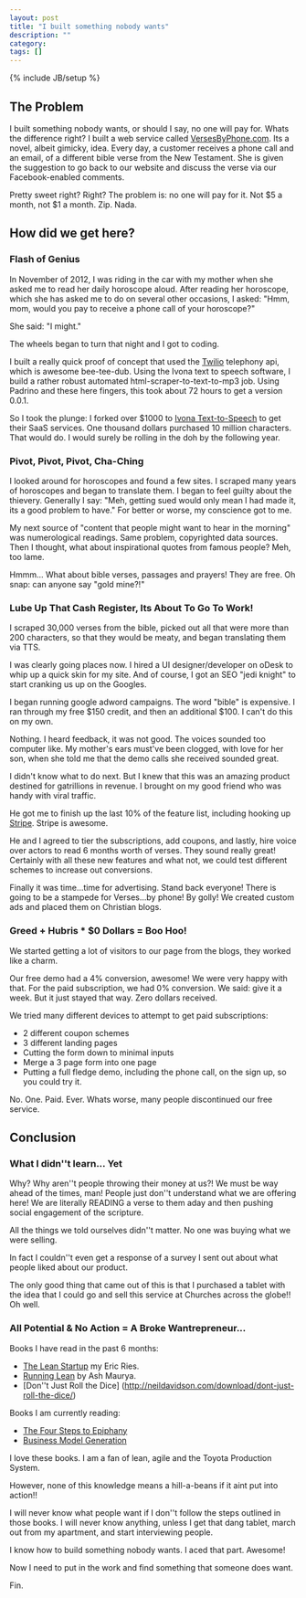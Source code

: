 ```yaml
---
layout: post
title: "I built something nobody wants"
description: ""
category:
tags: []
---
```

{% include JB/setup %}

## The Problem ##

I built something nobody wants, or should I say, no one will pay for.  Whats the difference right?  I built a web service called [VersesByPhone.com](http://versesbyphone.com).  Its a novel, albeit gimicky, idea.  Every day, a customer receives a phone call and an email, of a different bible verse from the New Testament.  She is given the suggestion to go back to our website and discuss the verse via our Facebook-enabled comments.

Pretty sweet right?  Right?  The problem is: no one will pay for it.  Not $5 a month, not $1 a month.  Zip.  Nada.

## How did we get here? ##

### Flash of Genius ###
In November of 2012, I was riding in the car with my mother when she asked me to read her daily horoscope aloud.  After reading her horoscope, which she has asked me to do on several other occasions, I asked: "Hmm, mom, would you pay to receive a phone call of your horoscope?"

She said: "I might."

The wheels began to turn that night and I got to coding.

I built a really quick proof of concept that used the [Twilio](http://twilio.com) telephony api, which is awesome bee-tee-dub.  Using the Ivona text to speech software, I build a rather robust automated html-scraper-to-text-to-mp3 job.  Using Padrino and these here fingers, this took about 72 hours to get a version 0.0.1.

So I took the plunge: I forked over $1000 to [Ivona Text-to-Speech](http://ivona.com) to get their SaaS services. One thousand dollars purchased 10 million characters.  That would do.  I would surely be rolling in the doh by the following year.

### Pivot, Pivot, Pivot, Cha-Ching ###

I looked around for horoscopes and found a few sites.  I scraped many years of horoscopes and began to translate them.  I began to feel guilty about the thievery.  Generally I say: "Meh, getting sued would only mean I had made it, its a good problem to have."  For better or worse, my conscience got to me.

My next source of "content that people might want to hear in the morning" was numerological readings.  Same problem, copyrighted data sources.  Then I thought, what about inspirational quotes from famous people?  Meh, too lame.

Hmmm... What about bible verses, passages and prayers!  They are free.  Oh snap: can anyone say "gold mine?!"

### Lube Up That Cash Register, Its About To Go To Work! ###

I scraped 30,000 verses from the bible, picked out all that were more than 200 characters, so that they would be meaty, and began translating them via TTS.

I was clearly going places now.  I hired a UI designer/developer on oDesk to whip up a quick skin for my site.  And of course, I got an SEO "jedi knight" to start cranking us up on the Googles.

I began running google adword campaigns.  The word "bible" is expensive.  I ran through my free $150 credit, and then an additional $100.  I can't do this on my own.

Nothing.  I heard feedback, it was not good.  The voices sounded too computer like.  My mother's ears must've been clogged, with love for her son, when she told me that the demo calls she received sounded great.

I didn't know what to do next.  But I knew that this was an amazing product destined for gatrillions in revenue.  I brought on my good friend who was handy with viral traffic.

He got me to finish up the last 10% of the feature list, including hooking up [Stripe](http://stripe.com).  Stripe is awesome.

He and I agreed to tier the subscriptions, add coupons, and lastly, hire voice over actors to read 6 months worth of verses.  They sound really great!  Certainly with all these new features and what not, we could test different schemes to increase out conversions.

Finally it was time...time for advertising.  Stand back everyone! There is going to be a stampede for Verses...by phone! By golly!  We created custom ads and placed them on Christian blogs.

### Greed + Hubris * $0 Dollars = Boo Hoo! ###

We started getting a lot of visitors to our page from the blogs, they worked like a charm.

Our free demo had a 4% conversion, awesome!  We were very happy with that.  For the paid subscription, we had 0% conversion.  We said: give it a week.  But it just stayed that way.  Zero dollars received.

We tried many different devices to attempt to get paid subscriptions:
- 2 different coupon schemes
- 3 different landing pages
- Cutting the form down to minimal inputs
- Merge a 3 page form into one page
- Putting a full fledge demo, including the phone call, on the sign up, so you could try it.

No.  One.  Paid.  Ever.  Whats worse, many people discontinued our free service.

## Conclusion ##

### What I didn''t learn... Yet ###

Why?  Why aren''t people throwing their money at us?!  We must be way ahead of the times, man!  People just don''t understand what we are offering here!  We are literally READING a verse to them aday and then pushing social engagement of the scripture.

All the things we told ourselves didn''t matter.  No one was buying what we were selling.

In fact I couldn''t even get a response of a survey I sent out about what people liked about our product.

The only good thing that came out of this is that I purchased a tablet with the idea that I could go and sell this service at Churches across the globe!!  Oh well.

### All Potential & No Action = A Broke Wantrepreneur... ###

Books I have read in the past 6 months:
- [The Lean Startup](http://theleanstartup.com/) my Eric Ries.
- [Running Lean](http://runninglean.co/) by Ash Maurya.
- [Don''t Just Roll the Dice] (http://neildavidson.com/download/dont-just-roll-the-dice/)

Books I am currently reading:
- [The Four Steps to Epiphany](http://www.amazon.com/The-Four-Steps-Epiphany-Successful/dp/0976470705)
- [Business Model Generation](http://www.businessmodelgeneration.com/)

I love these books.  I am a fan of lean, agile and the Toyota Production System.

However, none of this knowledge means a hill-a-beans if it aint put into action!!

I will never know what people want if I don''t follow the steps outlined in those books.  I will never know anything, unless I get that dang tablet, march out from my apartment, and start interviewing people.

I know how to build something nobody wants.  I aced that part.  Awesome!

Now I need to put in the work and find something that someone does want.

Fin.

